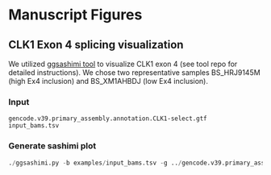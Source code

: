 # Manuscript Figures

## CLK1 Exon 4 splicing visualization
We utilized [ggsashimi tool](https://github.com/guigolab/ggsashimi) to visualize CLK1 exon 4 (see tool repo for detailed instructions). We chose two representative samples BS_HRJ9145M (high Ex4 inclusion) and BS_XM1AHBDJ (low Ex4 inclusion).

### Input
```gencode.v39.primary_assembly.annotation.CLK1-select.gtf``` <br>
```input_bams.tsv```

### Generate sashimi plot

```python
./ggsashimi.py -b examples/input_bams.tsv -g ../gencode.v39.primary_assembly.annotation.CLK1-select.gtf -c chr2:200853009-200864691 -M 10 -C 3 -O 3 --alpha 1 --base-size=10 -R 300 --height=1.5 --width=8 --ann-height 1 -P examples/palette.txt -o sashimi-CLK1-v2-plot --fix-y-scal --shrink
